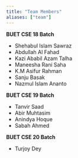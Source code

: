 ```yaml
---
title: "Team Members"
aliases: ["team"]
---
```

**BUET CSE 18 Batch**
- Shehabul Islam Sawraz
- Abdullah Al Fahad
- Kazi Ababil Azam Talha
- Maneesha Rani Saha
- K.M Asifur Rahman
- Sanju Basak
- Nazmul Islam Ananto

**BUET CSE 19 Batch**
- Tanvir Saad
- Abir Muhtasim
- Anindya Hoque
- Sabah Ahmed

**BUET CSE 20 Batch**
- Turjoy Dey
